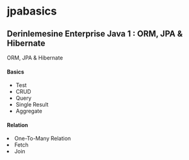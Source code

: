# jpabasics
## Derinlemesine Enterprise Java 1 : ORM, JPA & Hibernate

ORM, JPA & Hibernate
  <br/>
<h4>Basics </h4>
<ul>
  <li>Test</li>
  <li>CRUD </li>
  <li>Query </li>
  <li>Single Result </li>
  <li>Aggregate </li>
</ul>

<h4>Relation </h4>
  <li>One-To-Many Relation</li>
  <li>Fetch</li>
  <li>Join </li>
